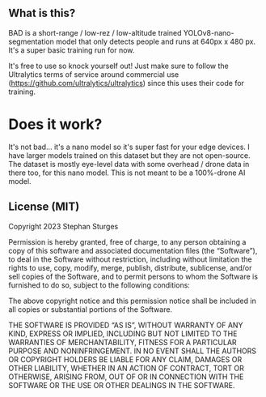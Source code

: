 ## What is this?

BAD is a short-range / low-rez / low-altitude trained YOLOv8-nano-segmentation model that only detects people and runs at 640px x 480 px. It's a super basic training run for now.

It's free to use so knock yourself out! Just make sure to follow the Ultralytics terms of service around commercial use (https://github.com/ultralytics/ultralytics) since this uses their code for training.

# Does it work?

It's not bad... it's a nano model so it's super fast for your edge devices. I have larger models trained on this dataset but they are not open-source. 
The dataset is mostly eye-level data with some overhead / drone data in there too, for this nano model. This is not meant to be a 100%-drone AI model.


## License (MIT)


Copyright 2023 Stephan Sturges

Permission is hereby granted, free of charge, to any person obtaining a copy of this software and associated documentation files (the “Software”), to deal in the Software without restriction, including without limitation the rights to use, copy, modify, merge, publish, distribute, sublicense, and/or sell copies of the Software, and to permit persons to whom the Software is furnished to do so, subject to the following conditions:

The above copyright notice and this permission notice shall be included in all copies or substantial portions of the Software.

THE SOFTWARE IS PROVIDED “AS IS”, WITHOUT WARRANTY OF ANY KIND, EXPRESS OR IMPLIED, INCLUDING BUT NOT LIMITED TO THE WARRANTIES OF MERCHANTABILITY, FITNESS FOR A PARTICULAR PURPOSE AND NONINFRINGEMENT. IN NO EVENT SHALL THE AUTHORS OR COPYRIGHT HOLDERS BE LIABLE FOR ANY CLAIM, DAMAGES OR OTHER LIABILITY, WHETHER IN AN ACTION OF CONTRACT, TORT OR OTHERWISE, ARISING FROM, OUT OF OR IN CONNECTION WITH THE SOFTWARE OR THE USE OR OTHER DEALINGS IN THE SOFTWARE.

